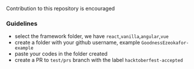 Contribution to this repository is encouraged
### Guidelines
* select the framework folder, we have `react`,`vanilla`,`angular`,`vue`
* create a folder with your github username, example `GoodnessEzeokafor-example`
* paste your codes in the folder created
* create a PR to `test/prs` branch with the label `hacktoberfest-accepted`